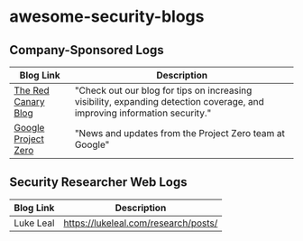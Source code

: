 # awesome-security-blogs


## Company-Sponsored Logs
| Blog Link | Description |
| --------- | ----------- |
| [The Red Canary Blog](https://redcanary.com/blog/) | "Check out our blog for tips on increasing visibility, expanding detection coverage, and improving information security." |
| [Google Project Zero](https://googleprojectzero.blogspot.com/) | "News and updates from the Project Zero team at Google" |


## Security Researcher Web Logs 
| Blog Link | Description |
| --------- | ----------- |
| Luke Leal | https://lukeleal.com/research/posts/ |
